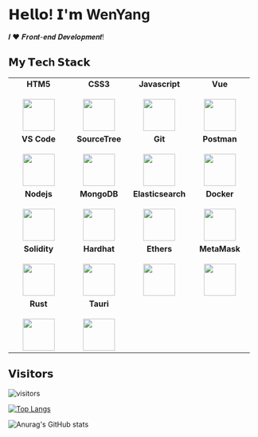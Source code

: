 # 𝗛𝗲𝗹𝗹𝗼! 𝗜'𝗺 WenYang

𝑰 ❤️ 𝑭𝒓𝒐𝒏𝒕-𝒆𝒏𝒅 𝑫𝒆𝒗𝒆𝒍𝒐𝒑𝒎𝒆𝒏𝒕!

## 𝗠𝘆 𝗧𝗲𝗰h 𝗦𝘁𝗮𝗰𝗸

<table>
  <tbody>
    <tr valign="top">
      <td width="25%" align="center">
        <b>HTM5</b><br><br>
        <img height="64px" src="https://cdn.svgporn.com/logos/html-5.svg">
      </td>
      <td width="25%" align="center">
        <b>CSS3</b><br><br>
        <img height="64px" src="https://cdn.svgporn.com/logos/css-3.svg">
      </td>
      <td width="25%" align="center">
        <b>Javascript</b><br><br>
        <img height="64px" src="https://cdn.svgporn.com/logos/javascript.svg">
      </td>
      <td width="25%" align="center">
        <b>Vue</b><br><br>
        <img height="64px" src="https://cdn.svgporn.com/logos/vue.svg">
      </td>
    </tr>
    <tr valign="top">
     <td width="25%" align="center">
        <b>VS Code</b><br><br>
        <img height="64px" src="https://cdn.svgporn.com/logos/visual-studio-code.svg">
       </td>
       <td width="25%" align="center">
        <b>SourceTree</b><br><br>
        <img height="64px" src="https://cdn.svgporn.com/logos/sourcetree.svg">
      </td>
      <td width="25%" align="center">
        <b>Git</b><br><br>
        <img height="64px" src="https://cdn.svgporn.com/logos/git-icon.svg">
      </td>
        <td width="25%" align="center">
        <b>Postman</b><br><br>
        <img height="64px" src="https://cdn.svgporn.com/logos/postman-icon.svg">
      </td>
    </tr>
    <tr valign="top">
      <td width="25%" align="center">
        <b>Nodejs</b><br><br>
        <img height="64px" src="https://cdn.svgporn.com/logos/nodejs-icon.svg">
      </td>
      <td width="25%" align="center">
        <b>MongoDB</b><br><br>
        <img height="64px" src="https://cdn.svgporn.com/logos/mongodb.svg">
      </td>
      <td width="25%" align="center">
        <b>Elasticsearch</b><br><br>
        <img height="64px" src="https://cdn.svgporn.com/logos/elasticsearch.svg">
      </td>
      <td width="25%" align="center">
        <b>Docker</b><br><br>
        <img height="64px" src="https://cdn.svgporn.com/logos/docker-icon.svg">
      </td>
    </tr>
    <tr valign="top">
      <td width="25%" align="center">
        <b>Solidity</b><br><br>
        <img height="64px" src="https://cdn.svgporn.com/logos/solidity.svg">
      </td>
      <td width="25%" align="center">
        <b>Hardhat</b><br><br>
        <img height="64px" src="https://cdn.svgporn.com/logos/hardhat-icon.svg">
      </td>
      <td width="25%" align="center">
        <b>Ethers</b><br><br>
        <img height="64px" src="https://cdn.svgporn.com/logos/ethers.svg">
      </td>
      <td width="25%" align="center">
        <b>MetaMask</b><br><br>
        <img height="64px" src="https://cdn.svgporn.com/logos/metamask-icon.svg">
      </td>
    </tr>
    <tr valign="top">
      <td width="25%" align="center">
        <b>Rust</b><br><br>
        <img height="64px" src="https://cdn.svgporn.com/logos/rust.svg">
      </td>
      <td width="25%" align="center">
        <b>Tauri</b><br><br>
        <img height="64px" src="https://cdn.svgporn.com/logos/tauri.svg">
      </td>
    </tr>
  </tbody>
</table>

## 𝗩𝗶𝘀𝗶𝘁𝗼𝗿𝘀

![visitors](https://visitor-badge.glitch.me/badge?page_id=wenyangliu.wenyangliu)


[![Top Langs](https://github-readme-stats.vercel.app/api/top-langs/?username=wenyangliu)](https://github.com/anuraghazra/github-readme-stats)

![Anurag's GitHub stats](https://github-readme-stats.vercel.app/api?username=wenyangliu&show_icons=true&theme=radical)
